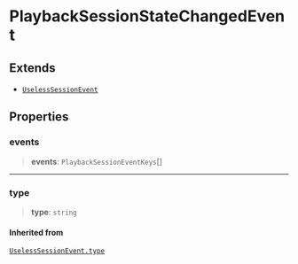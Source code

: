 # PlaybackSessionStateChangedEvent

## Extends

- [`UselessSessionEvent`](reference/interfaces/UselessSessionEvent.md)

## Properties

### events

> **events**: `PlaybackSessionEventKeys`[]

***

### type

> **type**: `string`

#### Inherited from

[`UselessSessionEvent.type`](reference/interfaces/UselessSessionEvent.md#type)
